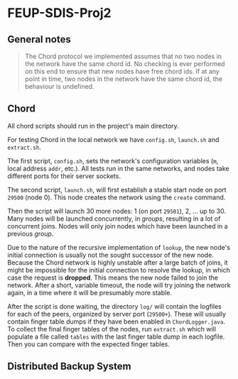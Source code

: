 # FEUP-SDIS-Proj2

## General notes

> The Chord protocol we implemented assumes that no two nodes in the network have the same
chord id. No checking is ever performed on this end to ensure that new nodes have
free chord ids. If at any point in time, two nodes in the network have the same chord id,
the behaviour is undefined.

## Chord

All chord scripts should run in the project's main directory.

For testing Chord in the local network we have `config.sh`, `launch.sh` and `extract.sh`.

The first script, `config.sh`, sets the network's configuration variables (`m`, local address `addr`, etc.).
All tests run in the same networks, and nodes take different ports for their server sockets.

The second script, `launch.sh`, will first establish a stable start node on port `29500` (node 0).
This node creates the network using the `create` command.

Then the script will launch 30 more nodes: 1 (on port `29501`), 2, ... up to 30.
Many nodes will be launched concurrently, in *groups*, resulting in a lot of concurrent joins.
Nodes will only join nodes which have been launched in a previous *group*.

Due to the nature of the recursive implementation of `lookup`, the new node's initial connection
is usually not the sought successor of the new node. Because the Chord network is highly
unstable after a large batch of joins, it might be impossible for the initial
connection to resolve the lookup, in which case the request is **dropped**. This means
the new node failed to join the network. After a short, variable timeout, the node will try
joining the network again, in a time where it will be presumably more stable.

After the script is done waiting, the directory `log/` will contain the logfiles for each
of the peers, organized by server port (`29500+`). These will usually contain finger table
dumps if they have been enabled in `ChordLogger.java`. To collect the final finger tables
of the nodes, run `extract.sh` which will populate a file called `tables` with the last
finger table dump in each logfile. Then you can compare with the expected finger tables.

## Distributed Backup System
